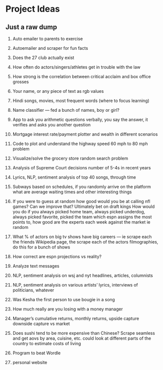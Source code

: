 # Project Ideas

## Just a raw dump



1) Auto emailer to parents to exercise

2) Autoemailer and scraper for fun facts

3) Does the 27 club actually exist

4) How often do actors/singers/athletes get in trouble with the law

5) How strong is the correlation between critical acclaim and box office grosses

6) Your name, or any piece of text as rgb values

7) Hindi songs, movies, most frequent words (where to focus learning)

8) Name classifier — fed a bunch of names, boy or girl?

9) App to ask you arithmetic questions verbally, you say the answer, it verifies and asks you another question

10) Mortgage interest rate/payment plotter and wealth in different scenarios

11) Code to plot and understand the highway speed 60 mph to 80 mph problem

12) Visualize/solve the grocery store random search problem

13) Analysis of Supreme Court decisions number of 5-4s in recent years

14) Lyrics, NLP, sentiment analysis of top 40 songs, through time

15) Subways based on schedules, if you randomly arrive on the platform what are average waiting times and other interesting things 

16) If you were to guess at random how good would you be at calling nfl games? Can we improve that? Ultimately bet on draft kings 
How would you do if you always picked home team, always picked underdog, always picked favorite, picked the team which espn assigns the most points to, how good are the experts each week against the market ie random

17) What % of actors on big tv shows have big careers — ie scrape each the friends Wikipedia page, the scrape each of the actors filmographies, do this for a bunch of shows

18) How correct are espn projections vs reality?

19) Analyze text messages

20) NLP, sentiment analysis on wsj and nyt headlines, articles, columnists

21) NLP, sentiment analysis on various artists’ lyrics, interviews of politicians, whatever

22) Was Kesha the first person to use bougie in a song

23) How much really are you losing with a money manager 

24) Manager’s cumulative returns, monthly returns, upside capture downside capture vs market

25) Does sushi tend to be more expensive than Chinese? Scrape seamless and get aovs by area, cuisine, etc. could look at different parts of the country to estimate costs of living 

26) Program to beat Wordle

27) personal website
